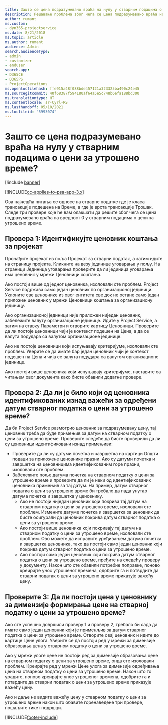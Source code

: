 ```yaml
---
title: Зашто се цена подразумевано враћа на нулу у стварним подацима о цени за утрошено време?
description: Решавање проблема због чега се цена подразумевано враћа на 0 у стварним подацима о цени за утрошено време.
author: rumant
ms.custom:
- dyn365-projectservice
ms.date: 8/21/2018
ms.topic: article
ms.author: rumant
audience: Admin
search.audienceType:
- admin
- customizer
- enduser
search.app:
- D365CE
- D365PS
- ProjectOperations
ms.openlocfilehash: ffe915a48f088bde457121a323325ba490c24e45
ms.sourcegitcommit: 40f68387f594180af64a5e5c748b6efa188bd300
ms.translationtype: HT
ms.contentlocale: sr-Cyrl-RS
ms.lasthandoff: 05/10/2021
ms.locfileid: "5993074"
---
```

# <a name="why-is-the-price-defaulting-to-zero-on-time-cost-actuals"></a>Зашто се цена подразумевано враћа на нулу у стварним подацима о цени за утрошено време?

[!include [banner](../includes/psa-now-project-operations.md)]

[!INCLUDE[cc-applies-to-psa-app-3.x](../includes/cc-applies-to-psa-app-3x.md)]

Ова најчешћа питања се односе на стварне податке где је класа трансакције подешена на Време, а где је врста трансакције Трошак. Следе три провере које ће вам олакшати да решите због чега се цена подразумевано враћа на вредност 0 у стварним подацима о цени за утрошено време.
 
## <a name="check-1-identify-the-cost-price-list-for-the-project"></a>Провера 1: Идентификујте ценовник коштања за пројекат

Пронађите пројекат из поља Пројекат за стварни податак, а затим идите на страницу пројекта. Кликните на везу јединице уговарања у пољу. На страници Јединица уговарања проверите да ли јединица уговарања има ценовник у мрежи Ценовници коштања.

Ако постоји више од једног ценовника, изоловали сте проблем. Project Service подржава само један ценовник по организационој јединици. Уклоните све ценовнике из овог ентитета све док не остане само један приложен ценовник у мрежи Ценовници коштања за организациону јединицу.

Ако организационој јединици није приложен ниједан ценовник, забележите валуту организационе јединице. Идите у Project Service, а затим на ставку Параметри и отворите картицу Ценовници. Проверите да ли постоје ценовници чији је контекст подешен на Цена, а да се валута подудара са валутом организационе јединице.
 
Ако не постоје ценовници који испуњавају критеријуме, изоловали сте проблем. Уверите се да имате бар један ценовник чији је контекст подешен на Цена и чија се валута подудара са валутом организационе јединице.

Ако постоји више ценовника који испуњавају критеријуме, наставите са читањем овог документа како бисте обавили додатне провере.

## <a name="check-2-are-any-of-the-price-lists-identified-above-valid-for-the-specific-date-of-the-time-cost-actual"></a>Провера 2: Да ли је било који од ценовника идентификованих изнад важећи за одређени датум стварног податка о цени за утрошено време?

Да би Project Service размотрио ценовник за подразумевану цену, тај ценовник треба да буде примењив за датум на стварном податку о цени за утрошено време. Проверите следеће да бисте проверили да ли су ценовници идентификовани изнад примењиви:

- Проверите да ли су датуми почетка и завршетка на картици Општи подаци за приложене ценовнике празни. Ако су датуми почетка и завршетка на ценовницима идентификованим горе празни, изоловали сте проблем. 
- Забележите поље датума почетка на стварном податку о цени за утрошено време и проверите да ли је неки од идентификованих ценовника примењив за тај датум. На пример, датум стварног податка о цени за утрошено време би требало да пада унутар датума почетка и завршетка у ценовнику. 
    - Ако не постоји ниједан ценовник који покрива тај датум на стварном податку о цени за утрошено време, изоловали сте проблем. Измените датуме почетка и завршетка за ценовник да бисте осигурали да ценовник покрива датум стварног податка о цени за утрошено време. 
    - Ако постоји више ценовника који покривају тај датум на стварном податку о цени за утрошено време, изоловали сте проблем. Ово можете да исправите уређивањем датума почетка и завршетка ценовника, тако да постоји само један ценовник који покрива датум стварног податка о цени за утрошено време. 
    - Ако постоји само један ценовник који покрива датум стварног податка о цени за утрошено време, пређите на следећу проверу у документу.
Након што сте обавили потребне поправке, поново креирајте унос утрошеног времена, одобрите га и потврдите да стварни податак о цени за утрошено време приказује важећу цену.

## <a name="check-3-is-there-a-price-in-the-price-list-for-the-pricing-dimensions-on-the-time-cost-actual"></a>Проверите 3: Да ли постоји цена у ценовнику за димензије формирања цене на стварној податку о цени за утрошено време?

Ако сте успешно довршили проверу 1 и проверу 2, требало би сада да имате само један ценовник који је применљив за датум стварног податка о цени за утрошено време. Отворите овај ценовник и идите до картице Цене улога. Уверите се да постоји ред у мрежи за димензије образовања цена у стварном податку о цени за утрошено време.

Ако у мрежи улоге цене не постоји ред за димензије образовања цене на стварном податку о цени за утрошено време, онда сте изоловали проблем. Креирајте ред у мрежи Цене улога за димензије одређивања цена на стварном податку о цени за утрошено време. Након што то урадите, поново креирајте унос утрошеног времена, одобрите га и потврдите да стварни податак о цени за утрошено време приказује важећу цену.
 
Ако и даље не видите важећу цену у стварном податку о цени за утрошено време након што обавите горенаведене три провере, пошаљите тикет подршци.





[!INCLUDE[footer-include](../includes/footer-banner.md)]